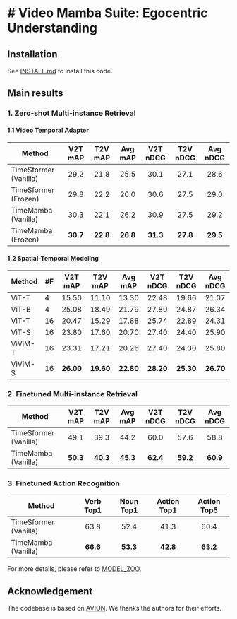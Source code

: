 # # Video Mamba Suite: Egocentric Understanding


## Installation

See [INSTALL.md](docs/INSTALL.md) to install this code.


## Main results

### 1. Zero-shot Multi-instance Retrieval


#### 1.1 Video Temporal Adapter

| Method                |  V2T mAP |  T2V mAP |  Avg mAP | V2T nDCG | T2V nDCG | Avg nDCG |
|-----------------------|:--------:|:--------:|:--------:|:--------:|:--------:|:--------:|
| TimeSformer (Vanilla) |   29.2   |   21.8   |   25.5   |   30.1   |   27.1   |   28.6   |
| TimeSformer (Frozen)  |   29.8   |   22.2   |   26.0   |   30.6   |   27.5   |   29.0   |
| TimeMamba (Vanilla)   |   30.3   |   22.1   |   26.2   |   30.9   |   27.5   |   29.2   |
| TimeMamba (Frozen)    | **30.7** | **22.8** | **26.8** | **31.3** | **27.8** | **29.5** |

#### 1.2 Spatial-Temporal Modeling

| Method  | #F |  V2T mAP  |  T2V mAP  |  Avg mAP  |  V2T nDCG |  T2V nDCG |  Avg nDCG |
|---------|----|:---------:|:---------:|:---------:|:---------:|:---------:|:---------:|
| ViT-T   | 4  |   15.50   |   11.10   |   13.30   |   22.48   |   19.66   |   21.07   |
| ViT-B   | 4  |   25.08   |   18.49   |   21.79   |   27.80   |   24.87   |   26.34   |
| ViT-T   | 16 |   20.47   |   15.29   |   17.88   |   25.74   |   22.89   |   24.31   |
| ViT-S   | 16 |   23.80   |   17.60   |   20.70   |   27.40   |   24.40   |   25.90   |
| ViViM-T | 16 |   23.31   |   17.21   |   20.26   |   27.40   |   24.30   |   25.80   |
| ViViM-S | 16 | **26.00** | **19.60** | **22.80** | **28.20** | **25.30** | **26.70** |


### 2. Finetuned Multi-instance Retrieval

| Method                |  V2T mAP |  T2V mAP |  Avg mAP | V2T nDCG | T2V nDCG | Avg nDCG |
|-----------------------|:--------:|:--------:|:--------:|:--------:|:--------:|:--------:|
| TimeSformer (Vanilla) |   49.1  |   39.3   |   44.2   |   60.0   |   57.6   |   58.8   |
| TimeMamba (Vanilla)   |   **50.3**   |   **40.3**   |   **45.3**   |   **62.4**   |   **59.2**   |   **60.9**   |

### 3. Finetuned Action Recognition
| Method                | Verb Top1 | Noun Top1 | Action Top1 | Action Top5 |
|-----------------------|:---------:|:---------:|:-----------:|:-----------:|
| TimeSformer (Vanilla) |    63.8   |    52.4   |     41.3    |     60.4    |
| TimeMamba (Vanilla)   |  **66.6** |  **53.3** |   **42.8**  |   **63.2**  |


For more details, please refer to [MODEL_ZOO](./docs/MODEL_ZOO.md).


## Acknowledgement

The codebase is based on [AVION](https://github.com/zhaoyue-zephyrus/AVION).
We thanks the authors for their efforts.

